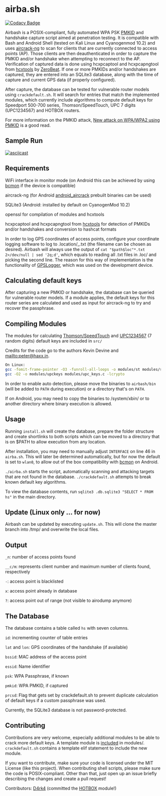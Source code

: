 # airba.sh

[![Codacy Badge](https://api.codacy.com/project/badge/Grade/6edeb433a77c47a5b7a670906fd06006)](https://app.codacy.com/app/tehw0lf/airbash?utm_source=github.com&utm_medium=referral&utm_content=tehw0lf/airbash&utm_campaign=Badge_Grade_Dashboard)

Airbash is a POSIX-compliant, fully automated WPA PSK [PMKID](https://hashcat.net/forum/thread-7717.html) and handshake capture script aimed at penetration testing.
It is compatible with Bash and Android Shell (tested on Kali Linux and Cyanogenmod 10.2) and uses [aircrack-ng](https://aircrack-ng.org) to scan for clients that are currently connected to access points (AP).
Those clients are then deauthenticated in order to capture the PMKID and/or handshake when attempting to reconnect to the AP.
Verification of captured data is done using hcxpcaptool and hcxpcapngtool from [hcxtools](https://github.com/ZerBea/hcxtools) by [ZeroBeat](https://github.com/ZerBea). If one or more PMKIDs and/or handshakes are captured, they are entered into an SQLite3 database, along with the time of capture and current GPS data (if properly configured).

After capture, the database can be tested for vulnerable router models using `crackdefault.sh`.
It will search for entries that match the implemented modules, which currently include algorithms to compute default keys for
Speedport 500-700 series, Thomson/SpeedTouch, UPC 7 digits (UPC1234567) and HOTBOX routers.

For more information on the PMKID attack, [New attack on WPA/WPA2 using PMKID](https://hashcat.net/forum/thread-7717.html) is a good read.

## Sample Run

[![asciicast](https://asciinema.org/a/pIfGjdsqaNoINE5w0ItvfYK2i.svg)](https://asciinema.org/a/pIfGjdsqaNoINE5w0ItvfYK2i)

## Requirements

WiFi interface in monitor mode (on Android this can be achieved by using [bcmon](https://code.google.com/archive/p/bcmon/) if the device is compatible)

aircrack-ng (for Android [android_aircrack](https://github.com/kriswebdev/android_aircrack) prebuilt binaries can be used)

SQLite3 (Android: installed by default on CyanogenMod 10.2)

openssl for compilation of modules and hcxtools

hcxpcaptool and hcxpcapngtool from [hcxtools](https://github.com/ZerBea/hcxtools) for detection of PMKIDs and/or handshakes and conversion to hashcat formats

In order to log GPS coordinates of access points, configure your coordinate logging software to log to .location/\_.txt (the filename can be chosen as desired). Airbash will always use the output of `cat "$path$loc"*.txt 2>/dev/null | sed '2q;d'`, which equals to reading all .txt files in .loc/ and picking the second line. The reason for this way of implementation is the functionality of [GPSLogger](https://play.google.com/store/apps/details?id=com.mendhak.gpslogger&hl=en), which was used on the development device.

## Calculating default keys

After capturing a new PMKID or handshake, the database can be queried for vulnerable router models. If a module applies,
the default keys for this router series are calculated and used as input for aircrack-ng to try and recover
the passphrase.

## Compiling Modules

The modules for calculating [Thomson/SpeedTouch](https://packetstormsecurity.com/files/84788/STKeys-Thomson-WPA-Key-Recovery-Tool-1.0.html) and [UPC1234567](https://haxx.in/) (7 random digits) default keys are included in `src/`

Credits for the code go to the authors Kevin Devine and <mailto:peter@haxx.in>.

```bash
On Linux:
gcc -fomit-frame-pointer -O3 -funroll-all-loops -o modules/st modules/stkeys.c -lcrypto
gcc -O2 -o modules/upckeys modules/upc_keys.c -lcrypto
```

In order to enable auto detection, please move the binaries to `airbash/bin` (will be added to `PATH` during execution) or a directory that's on `PATH`.

If on Android, you may need to copy the binaries to /system/xbin/ or to another directory where binary execution is allowed.

## Usage

Running `install.sh` will create the database, prepare the folder structure and create shortlinks to both scripts which can be moved to a directory that is on \$PATH to allow execution from any location.

After installation, you may need to manually adjust `INTERFACE` on line 46 in `airba.sh`. This will later be determined automatically, but for now the default is set to `wlan0`, to allow out of the box compatibility with [bcmon](https://code.google.com/archive/p/bcmon/) on Android.

`./airba.sh` starts the script, automatically scanning and attacking targets that are not found in the database.
`./crackdefault.sh` attempts to break known default key algorithms.

To view the database contents, run `sqlite3 .db.sqlite3 "SELECT * FROM hs"` in the main directory.

## Update (Linux only ... for now)

Airbash can be updated by executing `update.sh`. This will clone the master branch into /tmp/ and overwrite the local files.

## Output

`_n`: number of access points found

`__c/m`: represents client number and maximum number of clients found, respectively

`-`: access point is blacklisted

`x`: access point already in database

`?`: access point out of range (not visible to airodump anymore)

## The Database

The database contains a table called `hs` with seven columns.

`id`: incrementing counter of table entries

`lat` and `lon`: GPS coordinates of the handshake (if available)

`bssid`: MAC address of the access point

`essid`: Name identifier

`psk`: WPA Passphrase, if known

`pmkid`: WPA PMKID, if captured

`prcsd`: Flag that gets set by crackdefault.sh to prevent duplicate calculation of default keys if a custom passphrase was used.

Currently, the SQLite3 database is not password-protected.

## Contributing

Contributions are very welcome, especially additional modules to be able to crack more default keys. A template module is [included](https://github.com/tehw0lf/airbash/blob/master/modules/template.sh) in modules/. `crackdefault.sh` contains a template elif statement to include the new module.

If you want to contribute, make sure your code is licensed under the MIT License (like this project).
When contributing shell scripts, please make sure the code is POSIX-compliant.
Other than that, just open up an issue briefly describing the changes and create a pull request!

Contributors:
[D4rk4](https://github.com/D4rk4/) (committed the [HOTBOX](https://github.com/tehw0lf/airbash/blob/master/modules/hotbox.sh) module!)
